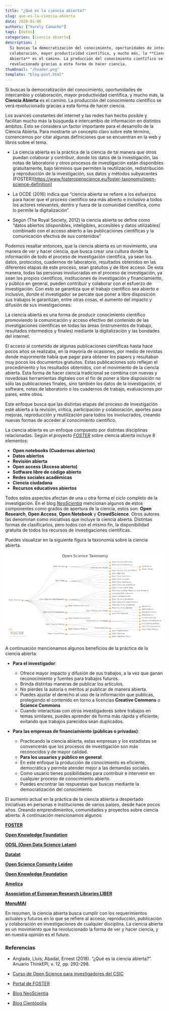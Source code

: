 ```yaml
---
title: "¿Qué es la ciencia abierta?"
slug: que-es-la-ciencia-abierta
date: 2020-01-06
authors: ["Yurely Camacho"]
tags: [datos]
categories: [ciencia abierta]
description: |
  Si buscas la democratización del conocimiento, oportunidades de intercambio y
  colaboración, mayor productividad científica, y mucho más, la **Ciencia
  Abierta** es el camino. La producción del conocimiento científico se verá
  revolucionado gracias a esta forma de hacer ciencia.
thumbnail: "/header.png"
template: "blog-post.html"
---
```


<!-- # ¿Qué es la ciencia abierta? -->

Si buscas la democratización del conocimiento, oportunidades de intercambio y
colaboración, mayor productividad científica, y mucho más, la **Ciencia
Abierta** es el camino. La producción del conocimiento científico se verá
revolucionado gracias a esta forma de hacer ciencia.

<!-- TEASER_END -->

Los avances constantes del internet y las redes han hecho posible y facilitan
mucho más la búsqueda e intercambio de información en distintos ámbitos. Esto se
considera un factor importante para el desarrollo de la Ciencia Abierta. Para
mostrarte un concepto claro sobre este término, comencemos por citar algunas
definiciones que se encuentran en la web y libros sobre el tema.

- La ciencia abierta es la práctica de la ciencia de tal manera que otros puedan
  colaborar y contribuir, donde los datos de la investigación, las notas de
  laboratorio y otros procesos de investigación están disponibles gratuitamente,
  bajo términos que permiten la reutilización, redistribución y reproducción de
  la investigación, sus datos y métodos subyacentes
  (FOSTER)[https://www.fosteropenscience.eu/foster-taxonomy/open-science-definition]

- La OCDE (2016) indica que “ciencia abierta se refiere a los esfuerzos para
  hacer que el proceso científico sea más abierto e inclusivo a todos los
  actores relevantes, dentro y fuera de la comunidad científica, como lo permite
  la digitalización”.

- Según (The Royal Society, 2012) la ciencia abierta se define como “datos
  abiertos (disponibles, inteligibles, accesibles y datos utilizables) combinado
  con el acceso abierto a las publicaciones científicas y la comunicación
  efectiva de sus contenidos”

Podemos resaltar entonces, que la ciencia abierta es un movimiento, una manera
de ver y hacer ciencia, que busca crear una cultura donde la información de todo
el proceso de investigación científica, ya sean los datos, protocolos, cuadernos
de laboratorio, resultados obtenidos en las diferentes etapas de este proceso,
sean gratuitos y de libre acceso. De esta manera, todas las personas
involucradas en el proceso de investigación, ya sean los propios científicos,
instituciones de investigación y financiamiento, y público en general, pueden
contribuir y colaborar con el esfuerzo de investigación. Con esto se garantiza
que el trabajo científico sea abierto e inclusivo, donde el investigador se
percate que poner a libre disposición sus trabajos le garantizan, entre otras
cosas, el aumento del impacto y difusión de sus investigaciones.

La ciencia abierta es una forma de producir conocimiento científico promoviendo
la comunicación y acceso efectivo del contenido de las investigaciones
científicas en todas las áreas (instrumentos de trabajo, resultados intermedios
y finales) mediante la digitalización y las bondades del internet.

El acceso al contenido de algunas publicaciones científicas hasta hace pocos
años se realizaba, en la mayoría de ocasiones, por medio de revistas donde
mayormente había que pagar para obtener los papers y resultaban muy pocos los
documentos gratuitos. Estas publicaciones solo reflejan el procedimiento y los
resultados obtenidos, con el movimiento de la ciencia abierta. Esta forma de
hacer ciencia tradicional se combina con nuevas y novedosas herramientas
digitales con el fin de poner a libre disposición no sólo las publicaciones
finales, sino también los datos de la investigación, el software, notas de
laboratorio o los cuadernos de trabajo, evaluaciones por pares, entre otros.

Este enfoque busca que las distintas etapas del proceso de investigación esté
abierta a la revisión, crítica, participación y colaboración, aportes para
mejoras, reproducción y reutilización para todos los involucrados, creando
nuevas formas de acceder al conocimiento científico.

La ciencia abierta es un enfoque compuesto por distintas disciplinas
relacionadas. Según el proyecto [_FOSTER_](https://www.fosteropenscience.eu/)
sobre ciencia abierta incluye 8 elementos:

- **Open notebooks (Cuadernos abiertos)**
- **Datos abiertos**
- **Revisión abierta**
- **Open access (Acceso abierto)**
- **Sotfware libre de código abierto**
- **Redes sociales académicas**
- **Ciencia ciudadana**
- **Recursos educativos abiertos**

Todos estos aspectos afectan de una u otra forma el ciclo completo de la
investigación. En el blog
[_NeoScientia_](https://neoscientia.com/ciencia-abierta/) mencionan algunos de
estos componentes como grados de apertura de la ciencia, estos son: **Open
Research**, **Open Access**, **Open Notebook** y **CrowdScience**. Otros autores
las denominan como iniciativas que incluye la ciencia abierta. Distintas formas
de clasificarlos, pero todos con el mismo fin, la disponibilidad gratuita de
todos los recursos de investigaciones científicas.

Puedes visualizar en la siguiente figura la taxonomía sobre la ciencia abierta.

![Taxonomía sobre la ciencia abierta](componentes.png)

A continuación mencionamos algunos beneficios de la práctica de la ciencia
abierta:

- **Para el investigador**:

  - Ofrece mayor impacto y difusión de sus trabajos, a la vez que ganan
    reconocimiento y fuentes para trabajos futuros.
  - Brinda distintas maneras de publicar los artículos.
  - No pierdes la autoría o méritos al publicar de manera abierta.
  - Puedes ajustar el derecho al uso de la información que publicas, protegiendo
    el contenido en torno a licencias **Creative Commons** o **Science Commons**
  - Cuando interactúas con otros investigadores sobre trabajos en temas
    similares, puedes aprender de forma más rápida y eficiente; evitando que
    trabajos parecidos sean duplicados.

- **Para las empresas de financiamiento (públicas o privadas)**:

  - Practicando la ciencia abierta, estas empresas y los estadistas se
    convencerán que los procesos de investigación son más reconocidos y de mayor
    calidad.

  * **Para los usuarios y público en general**:

  - En este enfoque la producción de conocimiento es eficiente, democrática y
    permite atender mejor a las demandas sociales.
  - Como usuario tienes posibilidades para contribuir e intervenir en cualquier
    proceso de conocimiento abierto.
  - Puedes encontrar las respuestas que buscas mediante la democratización del
    conocimiento.

El aumento actual en la práctica de la ciencia abierta a despertado iniciativas
en personas e instituciones de varios países, desde hace pocos años. Creando
emprendimientos, comunidades y proyectos sobre ciencia abierta. A continuación
mencionamos algunos:

[**FOSTER**](https://www.fosteropenscience.eu/)

[**Open Knowledge Foundation**](https://okfn.org/)

[**ODSL (Open Data Science Latam)**](https://www.odsla.org/)

[**Datalat**](https://www.datalat.org/)

[**Open Science Comunity Leiden**](https://www.universiteitleiden.nl/open-science-community-leiden)

[**Open Knowledge Foundation**](https://okfn.org/)

[**Amelica**](http://amelica.org/)

[**Association of European Research Libraries LIBER**](https://libereurope.eu/)

[**MonuMAI**](https://*monumai.ugr.es/proyecto)

En resumen, la ciencia abierta busca cumplir con los requerimientos actuales y
futuros en lo que se refiere al acceso, reproducción, publicación y colaboración
en investigaciones de cualquier disciplina. La ciencia abierta es un movimiento
que ha revolucionado la forma de ver y hacer ciencia, y en nuestra opinión es el
futuro.

### Referencias

- Anglada, Lluís; Abadal, Ernest (2018). “¿Qué es la ciencia abierta?”. Anuario
  ThinkEPI, v. 12, pp. 292-298.

- [Curso de Open Science para investigadores del CSIC](https://digital.csic.es/bitstream/10261/171854/1/Curso_Open_science_2018_DIGITALCSIC.pdf)

- [Portal de FOSTER](https://www.fosteropenscience.eu/)

- [Blog NeoScientia](https://neoscientia.com/ciencia-abierta/)

- [Blog Cientópólis](https://www.cientopolis.org/ciencia-abierta/)
